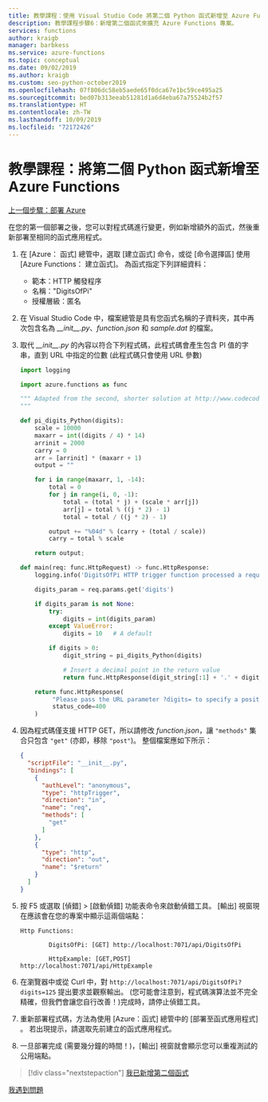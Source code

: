 ```yaml
---
title: 教學課程：使用 Visual Studio Code 將第二個 Python 函式新增至 Azure Functions
description: 教學課程步驟6：新增第二個函式來擴充 Azure Functions 專案。
services: functions
author: kraigb
manager: barbkess
ms.service: azure-functions
ms.topic: conceptual
ms.date: 09/02/2019
ms.author: kraigb
ms.custom: seo-python-october2019
ms.openlocfilehash: 07f806dc58eb5aede65f0dca67e1bc59ce495a25
ms.sourcegitcommit: bed07b313eeab51281d1a6d4eba67a75524b2f57
ms.translationtype: HT
ms.contentlocale: zh-TW
ms.lasthandoff: 10/09/2019
ms.locfileid: "72172426"
---
```

# <a name="tutorial-add-a-second-python-function-to-azure-functions"></a>教學課程：將第二個 Python 函式新增至 Azure Functions

[上一個步驟：部署 Azure](tutorial-vs-code-serverless-python-05.md)

在您的第一個部署之後，您可以對程式碼進行變更，例如新增額外的函式，然後重新部署至相同的函式應用程式。

1. 在 [Azure：  函式] 總管中，選取 [建立函式]  命令，或從 [命令選擇區] 使用 [Azure Functions：  建立函式]。 為函式指定下列詳細資料：

    - 範本：HTTP 觸發程序
    - 名稱："DigitsOfPi"
    - 授權層級：匿名

1. 在 Visual Studio Code 中，檔案總管是具有您函式名稱的子資料夾，其中再次包含名為 *\_\_init\_\_.py*、*function.json* 和 *sample.dat* 的檔案。

1. 取代 *\_\_init\_\_.py* 的內容以符合下列程式碼，此程式碼會產生包含 PI 值的字串，直到 URL 中指定的位數 (此程式碼只會使用 URL 參數)

    ```python
    import logging

    import azure.functions as func

    """ Adapted from the second, shorter solution at http://www.codecodex.com/wiki/Calculate_digits_of_pi#Python
    """

    def pi_digits_Python(digits):
        scale = 10000
        maxarr = int((digits / 4) * 14)
        arrinit = 2000
        carry = 0
        arr = [arrinit] * (maxarr + 1)
        output = ""

        for i in range(maxarr, 1, -14):
            total = 0
            for j in range(i, 0, -1):
                total = (total * j) + (scale * arr[j])
                arr[j] = total % ((j * 2) - 1)
                total = total / ((j * 2) - 1)

            output += "%04d" % (carry + (total / scale))
            carry = total % scale

        return output;

    def main(req: func.HttpRequest) -> func.HttpResponse:
        logging.info('DigitsOfPi HTTP trigger function processed a request.')

        digits_param = req.params.get('digits')

        if digits_param is not None:
            try:
                digits = int(digits_param)
            except ValueError:
                digits = 10   # A default

            if digits > 0:
                digit_string = pi_digits_Python(digits)

                # Insert a decimal point in the return value
                return func.HttpResponse(digit_string[:1] + '.' + digit_string[1:])

        return func.HttpResponse(
             "Please pass the URL parameter ?digits= to specify a positive number of digits.",
             status_code=400
        )
    ```

1. 因為程式碼僅支援 HTTP GET，所以請修改 *function.json*，讓 `"methods"` 集合只包含 `"get"` (亦即，移除 `"post"`)。 整個檔案應如下所示：

    ```json
    {
      "scriptFile": "__init__.py",
      "bindings": [
        {
          "authLevel": "anonymous",
          "type": "httpTrigger",
          "direction": "in",
          "name": "req",
          "methods": [
            "get"
          ]
        },
        {
          "type": "http",
          "direction": "out",
          "name": "$return"
        }
      ]
    }
    ```

1. 按 F5 或選取 [偵錯]   > [啟動偵錯]  功能表命令來啟動偵錯工具。 [輸出]  視窗現在應該會在您的專案中顯示這兩個端點：

    ```output
    Http Functions:

            DigitsOfPi: [GET] http://localhost:7071/api/DigitsOfPi

            HttpExample: [GET,POST] http://localhost:7071/api/HttpExample
    ```

1. 在瀏覽器中或從 Curl 中，對 `http://localhost:7071/api/DigitsOfPi?digits=125` 提出要求並觀察輸出。 (您可能會注意到，程式碼演算法並不完全精確，但我們會讓您自行改善！)完成時，請停止偵錯工具。

1. 重新部署程式碼，方法為使用 [Azure：函式]  總管中的 [部署至函式應用程式]  。 若出現提示，請選取先前建立的函式應用程式。

1. 一旦部署完成 (需要幾分鐘的時間！)，[輸出]  視窗就會顯示您可以重複測試的公用端點。

> [!div class="nextstepaction"]
> [我已新增第二個函式](tutorial-vs-code-serverless-python-07.md)

[我遇到問題](https://www.research.net/r/PWZWZ52?tutorial=vscode-functions-python&step=06-second-function)
